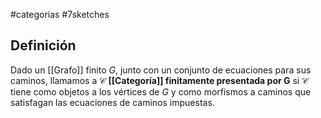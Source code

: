 #categorias #7sketches 

## Definición

Dado un [[Grafo]] finito $G$, junto con un conjunto de ecuaciones para sus caminos, llamamos a $\mathcal{C}$ **[[Categoría]] finitamente presentada por G** si $\mathcal{C}$ tiene como objetos a los vértices de $G$ y como morfismos a caminos que satisfagan las ecuaciones de caminos impuestas. 